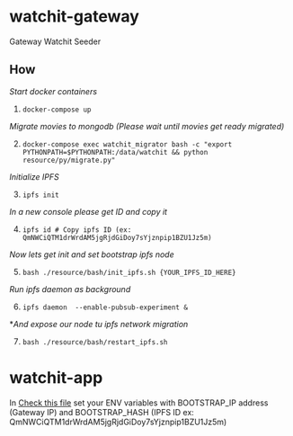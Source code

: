 # watchit-gateway
Gateway Watchit Seeder

## How

*Start docker containers*

1) `docker-compose up`

*Migrate movies to mongodb (Please wait until movies get ready migrated)*

2) `docker-compose exec watchit_migrator bash -c "export PYTHONPATH=$PYTHONPATH:/data/watchit && python resource/py/migrate.py"`

*Initialize IPFS*

3) `ipfs init`

*In a new console please get ID and copy it*

4) `ipfs id # Copy ipfs ID (ex: QmNWCiQTM1drWrdAM5jgRjdGiDoy7sYjznpip1BZU1Jz5m)`

*Now lets get init and set bootstrap ipfs node*

5) `bash ./resource/bash/init_ipfs.sh {YOUR_IPFS_ID_HERE}`

*Run ipfs daemon as background*

6) `ipfs daemon  --enable-pubsub-experiment &`

**And expose our node tu ipfs network migration*

7) `bash ./resource/bash/restart_ipfs.sh`


# watchit-app
In [Check this file](https://github.com/ZorrillosDev/watchit-desktop/blob/master/public/lib/settings/orbit.js) set your ENV variables with BOOTSTRAP_IP address (Gateway IP) and BOOTSTRAP_HASH (IPFS ID ex: QmNWCiQTM1drWrdAM5jgRjdGiDoy7sYjznpip1BZU1Jz5m)

